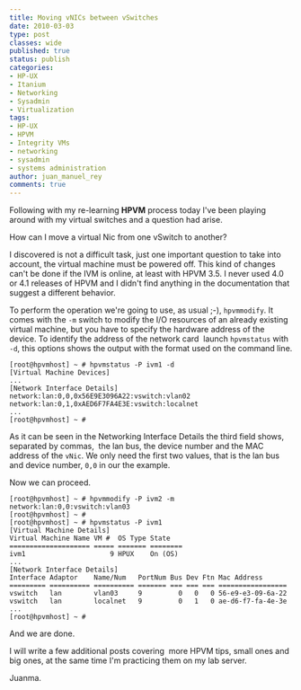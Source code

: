 ```yaml
---
title: Moving vNICs between vSwitches
date: 2010-03-03
type: post
classes: wide
published: true
status: publish
categories:
- HP-UX
- Itanium
- Networking
- Sysadmin
- Virtualization
tags:
- HP-UX
- HPVM
- Integrity VMs
- networking
- sysadmin
- systems administration
author: juan_manuel_rey
comments: true
---
```


Following with my re-learning **HPVM** process today I've been playing around with my virtual switches and a question had arise.

How can I move a virtual Nic from one vSwitch to another?

I discovered is not a difficult task, just one important question to take into account, the virtual machine must be powered off. This kind of changes can't be done if the IVM is online, at least with HPVM 3.5. I never used 4.0 or 4.1 releases of HPVM and I didn't find anything in the documentation that suggest a different behavior.

To perform the operation we're going to use, as usual ;-), `hpvmmodify`. It comes with the `-m` switch to modify the I/O resources of an already existing virtual machine, but you have to specify the hardware address of the device. To identify the address of the network card  launch `hpvmstatus` with  `-d`, this options shows the output with the format used on the command line.

```text
[root@hpvmhost] ~ # hpvmstatus -P ivm1 -d
[Virtual Machine Devices]
...
[Network Interface Details]
network:lan:0,0,0x56E9E3096A22:vswitch:vlan02
network:lan:0,1,0xAED6F7FA4E3E:vswitch:localnet
...
[root@hpvmhost] ~ #
```

As it can be seen in the Networking Interface Details the third field shows, separated by commas,  the lan bus, the device number and the MAC address of the `vNic`. We only need the first two values, that is the lan bus and device number, `0,0` in our the example.

Now we can proceed.

```text
[root@hpvmhost] ~ # hpvmmodify -P ivm2 -m network:lan:0,0:vswitch:vlan03   
[root@hpvmhost] ~ #
[root@hpvmhost] ~ # hpvmstatus -P ivm1
[Virtual Machine Details]
Virtual Machine Name VM #  OS Type State
==================== ===== ======= ========
ivm1                     9 HPUX    On (OS)   
...
[Network Interface Details]
Interface Adaptor    Name/Num   PortNum Bus Dev Ftn Mac Address
========= ========== ========== ======= === === === =================
vswitch   lan        vlan03     9         0   0   0 56-e9-e3-09-6a-22
vswitch   lan        localnet   9         0   1   0 ae-d6-f7-fa-4e-3e
...
[root@hpvmhost] ~ #
```

And we are done.

I will write a few additional posts covering  more HPVM tips, small ones and big ones, at the same time I'm practicing them on my lab server.

Juanma.
